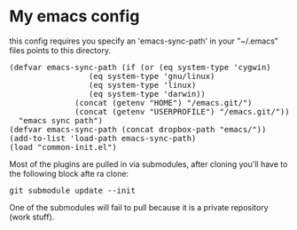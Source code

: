 # My emacs config
this config requires you specify an 'emacs-sync-path' in your "~/.emacs" files points to this directory.

<pre>
(defvar emacs-sync-path (if (or (eq system-type 'cygwin)
			     (eq system-type 'gnu/linux)
			     (eq system-type 'linux)
			     (eq system-type 'darwin))
			  (concat (getenv "HOME") "/emacs.git/")
			  (concat (getenv "USERPROFILE") "/emacs.git/"))
  "emacs sync path")
(defvar emacs-sync-path (concat dropbox-path "emacs/"))
(add-to-list 'load-path emacs-sync-path)
(load "common-init.el")
</pre>

Most of the plugins are pulled in via submodules,  after cloning you'll have to the following block afte ra clone:
<pre>
git submodule update --init
</pre>

One of the submodules will fail to pull because it is a private repository (work stuff).
